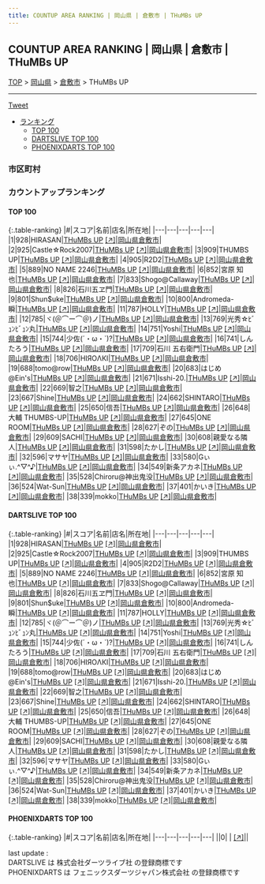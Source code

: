 ```yaml
---
title: COUNTUP AREA RANKING | 岡山県 | 倉敷市 | THuMBs UP
---
```

## COUNTUP AREA RANKING | 岡山県 | 倉敷市 | THuMBs UP

[TOP](/darts/rank/) > [岡山県](/darts/rank/岡山県/) > [倉敷市](/darts/rank/岡山県/倉敷市/) > THuMBs UP

___

<a href="https://twitter.com/share?ref_src=twsrc%5Etfw" data-text="COUNTUP AREA RANKING | 岡山県倉敷市THuMBs UP" class="twitter-share-button" data-hashtags="DARTSLIVE,PHOENIXDARTS,darts,ダーツ" data-show-count="false">Tweet</a>

* [ランキング](#カウントアップランキング)
    * [TOP 100](#top-100)
    * [DARTSLIVE TOP 100](#dartslive-top-100)
    * [PHOENIXDARTS TOP 100](#phoenixdarts-top-100)

### 市区町村

<ul>

</ul>

### カウントアップランキング

#### TOP 100



{:.table-ranking}
|#|スコア|名前|店名|所在地|
|---|---|---|---|---|
|1|928|<span class="rank-name-dl">HIRASAN</span>|<a href="/darts/rank/shops/a94dd6df23cf40d2f454cb89828a1cfe.html">THuMBs UP</a> <a href="https://search.dartslive.com/jp/shop/a94dd6df23cf40d2f454cb89828a1cfe">[↗]</a>|<a href="/darts/rank/岡山県/倉敷市">岡山県倉敷市</a>|
|2|925|<span class="rank-name-dl">Castle☆Rock2007</span>|<a href="/darts/rank/shops/a94dd6df23cf40d2f454cb89828a1cfe.html">THuMBs UP</a> <a href="https://search.dartslive.com/jp/shop/a94dd6df23cf40d2f454cb89828a1cfe">[↗]</a>|<a href="/darts/rank/岡山県/倉敷市">岡山県倉敷市</a>|
|3|909|<span class="rank-name-dl">THUMBS UP</span>|<a href="/darts/rank/shops/a94dd6df23cf40d2f454cb89828a1cfe.html">THuMBs UP</a> <a href="https://search.dartslive.com/jp/shop/a94dd6df23cf40d2f454cb89828a1cfe">[↗]</a>|<a href="/darts/rank/岡山県/倉敷市">岡山県倉敷市</a>|
|4|905|<span class="rank-name-dl">R2D2</span>|<a href="/darts/rank/shops/a94dd6df23cf40d2f454cb89828a1cfe.html">THuMBs UP</a> <a href="https://search.dartslive.com/jp/shop/a94dd6df23cf40d2f454cb89828a1cfe">[↗]</a>|<a href="/darts/rank/岡山県/倉敷市">岡山県倉敷市</a>|
|5|889|<span class="rank-name-dl">NO NAME 2246</span>|<a href="/darts/rank/shops/a94dd6df23cf40d2f454cb89828a1cfe.html">THuMBs UP</a> <a href="https://search.dartslive.com/jp/shop/a94dd6df23cf40d2f454cb89828a1cfe">[↗]</a>|<a href="/darts/rank/岡山県/倉敷市">岡山県倉敷市</a>|
|6|852|<span class="rank-name-dl">宮原 知也</span>|<a href="/darts/rank/shops/a94dd6df23cf40d2f454cb89828a1cfe.html">THuMBs UP</a> <a href="https://search.dartslive.com/jp/shop/a94dd6df23cf40d2f454cb89828a1cfe">[↗]</a>|<a href="/darts/rank/岡山県/倉敷市">岡山県倉敷市</a>|
|7|833|<span class="rank-name-dl">Shogo@Callaway</span>|<a href="/darts/rank/shops/a94dd6df23cf40d2f454cb89828a1cfe.html">THuMBs UP</a> <a href="https://search.dartslive.com/jp/shop/a94dd6df23cf40d2f454cb89828a1cfe">[↗]</a>|<a href="/darts/rank/岡山県/倉敷市">岡山県倉敷市</a>|
|8|826|<span class="rank-name-dl">石川五ヱ門</span>|<a href="/darts/rank/shops/a94dd6df23cf40d2f454cb89828a1cfe.html">THuMBs UP</a> <a href="https://search.dartslive.com/jp/shop/a94dd6df23cf40d2f454cb89828a1cfe">[↗]</a>|<a href="/darts/rank/岡山県/倉敷市">岡山県倉敷市</a>|
|9|801|<span class="rank-name-dl">Shun$uke</span>|<a href="/darts/rank/shops/a94dd6df23cf40d2f454cb89828a1cfe.html">THuMBs UP</a> <a href="https://search.dartslive.com/jp/shop/a94dd6df23cf40d2f454cb89828a1cfe">[↗]</a>|<a href="/darts/rank/岡山県/倉敷市">岡山県倉敷市</a>|
|10|800|<span class="rank-name-dl">Andromeda-瞬</span>|<a href="/darts/rank/shops/a94dd6df23cf40d2f454cb89828a1cfe.html">THuMBs UP</a> <a href="https://search.dartslive.com/jp/shop/a94dd6df23cf40d2f454cb89828a1cfe">[↗]</a>|<a href="/darts/rank/岡山県/倉敷市">岡山県倉敷市</a>|
|11|787|<span class="rank-name-dl">HOLLY</span>|<a href="/darts/rank/shops/a94dd6df23cf40d2f454cb89828a1cfe.html">THuMBs UP</a> <a href="https://search.dartslive.com/jp/shop/a94dd6df23cf40d2f454cb89828a1cfe">[↗]</a>|<a href="/darts/rank/岡山県/倉敷市">岡山県倉敷市</a>|
|12|785|<span class="rank-name-dl">ヾ(＠⌒ー⌒＠)ノ</span>|<a href="/darts/rank/shops/a94dd6df23cf40d2f454cb89828a1cfe.html">THuMBs UP</a> <a href="https://search.dartslive.com/jp/shop/a94dd6df23cf40d2f454cb89828a1cfe">[↗]</a>|<a href="/darts/rank/岡山県/倉敷市">岡山県倉敷市</a>|
|13|769|<span class="rank-name-dl">光秀☆ﾋﾞｭﾝﾋﾞｭﾝ丸</span>|<a href="/darts/rank/shops/a94dd6df23cf40d2f454cb89828a1cfe.html">THuMBs UP</a> <a href="https://search.dartslive.com/jp/shop/a94dd6df23cf40d2f454cb89828a1cfe">[↗]</a>|<a href="/darts/rank/岡山県/倉敷市">岡山県倉敷市</a>|
|14|751|<span class="rank-name-dl">Yoshi</span>|<a href="/darts/rank/shops/a94dd6df23cf40d2f454cb89828a1cfe.html">THuMBs UP</a> <a href="https://search.dartslive.com/jp/shop/a94dd6df23cf40d2f454cb89828a1cfe">[↗]</a>|<a href="/darts/rank/岡山県/倉敷市">岡山県倉敷市</a>|
|15|744|<span class="rank-name-dl">少佐(´・ω・`)?</span>|<a href="/darts/rank/shops/a94dd6df23cf40d2f454cb89828a1cfe.html">THuMBs UP</a> <a href="https://search.dartslive.com/jp/shop/a94dd6df23cf40d2f454cb89828a1cfe">[↗]</a>|<a href="/darts/rank/岡山県/倉敷市">岡山県倉敷市</a>|
|16|741|<span class="rank-name-dl">しんたろう</span>|<a href="/darts/rank/shops/a94dd6df23cf40d2f454cb89828a1cfe.html">THuMBs UP</a> <a href="https://search.dartslive.com/jp/shop/a94dd6df23cf40d2f454cb89828a1cfe">[↗]</a>|<a href="/darts/rank/岡山県/倉敷市">岡山県倉敷市</a>|
|17|709|<span class="rank-name-dl">石川 五右衛門</span>|<a href="/darts/rank/shops/a94dd6df23cf40d2f454cb89828a1cfe.html">THuMBs UP</a> <a href="https://search.dartslive.com/jp/shop/a94dd6df23cf40d2f454cb89828a1cfe">[↗]</a>|<a href="/darts/rank/岡山県/倉敷市">岡山県倉敷市</a>|
|18|706|<span class="rank-name-dl">НΙЯОΛКΙ</span>|<a href="/darts/rank/shops/a94dd6df23cf40d2f454cb89828a1cfe.html">THuMBs UP</a> <a href="https://search.dartslive.com/jp/shop/a94dd6df23cf40d2f454cb89828a1cfe">[↗]</a>|<a href="/darts/rank/岡山県/倉敷市">岡山県倉敷市</a>|
|19|688|<span class="rank-name-dl">tomo@row</span>|<a href="/darts/rank/shops/a94dd6df23cf40d2f454cb89828a1cfe.html">THuMBs UP</a> <a href="https://search.dartslive.com/jp/shop/a94dd6df23cf40d2f454cb89828a1cfe">[↗]</a>|<a href="/darts/rank/岡山県/倉敷市">岡山県倉敷市</a>|
|20|683|<span class="rank-name-dl">はじめ@Ein&#x27;s</span>|<a href="/darts/rank/shops/a94dd6df23cf40d2f454cb89828a1cfe.html">THuMBs UP</a> <a href="https://search.dartslive.com/jp/shop/a94dd6df23cf40d2f454cb89828a1cfe">[↗]</a>|<a href="/darts/rank/岡山県/倉敷市">岡山県倉敷市</a>|
|21|671|<span class="rank-name-dl">Isshi-20.</span>|<a href="/darts/rank/shops/a94dd6df23cf40d2f454cb89828a1cfe.html">THuMBs UP</a> <a href="https://search.dartslive.com/jp/shop/a94dd6df23cf40d2f454cb89828a1cfe">[↗]</a>|<a href="/darts/rank/岡山県/倉敷市">岡山県倉敷市</a>|
|22|669|<span class="rank-name-dl">智之</span>|<a href="/darts/rank/shops/a94dd6df23cf40d2f454cb89828a1cfe.html">THuMBs UP</a> <a href="https://search.dartslive.com/jp/shop/a94dd6df23cf40d2f454cb89828a1cfe">[↗]</a>|<a href="/darts/rank/岡山県/倉敷市">岡山県倉敷市</a>|
|23|667|<span class="rank-name-dl">Shine</span>|<a href="/darts/rank/shops/a94dd6df23cf40d2f454cb89828a1cfe.html">THuMBs UP</a> <a href="https://search.dartslive.com/jp/shop/a94dd6df23cf40d2f454cb89828a1cfe">[↗]</a>|<a href="/darts/rank/岡山県/倉敷市">岡山県倉敷市</a>|
|24|662|<span class="rank-name-dl">SHINTARO</span>|<a href="/darts/rank/shops/a94dd6df23cf40d2f454cb89828a1cfe.html">THuMBs UP</a> <a href="https://search.dartslive.com/jp/shop/a94dd6df23cf40d2f454cb89828a1cfe">[↗]</a>|<a href="/darts/rank/岡山県/倉敷市">岡山県倉敷市</a>|
|25|650|<span class="rank-name-dl">信吾</span>|<a href="/darts/rank/shops/a94dd6df23cf40d2f454cb89828a1cfe.html">THuMBs UP</a> <a href="https://search.dartslive.com/jp/shop/a94dd6df23cf40d2f454cb89828a1cfe">[↗]</a>|<a href="/darts/rank/岡山県/倉敷市">岡山県倉敷市</a>|
|26|648|<span class="rank-name-dl">大輔 THUMBS-UP</span>|<a href="/darts/rank/shops/a94dd6df23cf40d2f454cb89828a1cfe.html">THuMBs UP</a> <a href="https://search.dartslive.com/jp/shop/a94dd6df23cf40d2f454cb89828a1cfe">[↗]</a>|<a href="/darts/rank/岡山県/倉敷市">岡山県倉敷市</a>|
|27|645|<span class="rank-name-dl">ONE ROOM</span>|<a href="/darts/rank/shops/a94dd6df23cf40d2f454cb89828a1cfe.html">THuMBs UP</a> <a href="https://search.dartslive.com/jp/shop/a94dd6df23cf40d2f454cb89828a1cfe">[↗]</a>|<a href="/darts/rank/岡山県/倉敷市">岡山県倉敷市</a>|
|28|627|<span class="rank-name-dl">ぞの</span>|<a href="/darts/rank/shops/a94dd6df23cf40d2f454cb89828a1cfe.html">THuMBs UP</a> <a href="https://search.dartslive.com/jp/shop/a94dd6df23cf40d2f454cb89828a1cfe">[↗]</a>|<a href="/darts/rank/岡山県/倉敷市">岡山県倉敷市</a>|
|29|609|<span class="rank-name-dl">SACHI</span>|<a href="/darts/rank/shops/a94dd6df23cf40d2f454cb89828a1cfe.html">THuMBs UP</a> <a href="https://search.dartslive.com/jp/shop/a94dd6df23cf40d2f454cb89828a1cfe">[↗]</a>|<a href="/darts/rank/岡山県/倉敷市">岡山県倉敷市</a>|
|30|608|<span class="rank-name-dl">親愛なる隣人</span>|<a href="/darts/rank/shops/a94dd6df23cf40d2f454cb89828a1cfe.html">THuMBs UP</a> <a href="https://search.dartslive.com/jp/shop/a94dd6df23cf40d2f454cb89828a1cfe">[↗]</a>|<a href="/darts/rank/岡山県/倉敷市">岡山県倉敷市</a>|
|31|598|<span class="rank-name-dl">たかし</span>|<a href="/darts/rank/shops/a94dd6df23cf40d2f454cb89828a1cfe.html">THuMBs UP</a> <a href="https://search.dartslive.com/jp/shop/a94dd6df23cf40d2f454cb89828a1cfe">[↗]</a>|<a href="/darts/rank/岡山県/倉敷市">岡山県倉敷市</a>|
|32|596|<span class="rank-name-dl">マサヤ</span>|<a href="/darts/rank/shops/a94dd6df23cf40d2f454cb89828a1cfe.html">THuMBs UP</a> <a href="https://search.dartslive.com/jp/shop/a94dd6df23cf40d2f454cb89828a1cfe">[↗]</a>|<a href="/darts/rank/岡山県/倉敷市">岡山県倉敷市</a>|
|33|580|<span class="rank-name-dl">Gぃぃ.^▽^♪</span>|<a href="/darts/rank/shops/a94dd6df23cf40d2f454cb89828a1cfe.html">THuMBs UP</a> <a href="https://search.dartslive.com/jp/shop/a94dd6df23cf40d2f454cb89828a1cfe">[↗]</a>|<a href="/darts/rank/岡山県/倉敷市">岡山県倉敷市</a>|
|34|549|<span class="rank-name-dl">新条アカネ</span>|<a href="/darts/rank/shops/a94dd6df23cf40d2f454cb89828a1cfe.html">THuMBs UP</a> <a href="https://search.dartslive.com/jp/shop/a94dd6df23cf40d2f454cb89828a1cfe">[↗]</a>|<a href="/darts/rank/岡山県/倉敷市">岡山県倉敷市</a>|
|35|528|<span class="rank-name-dl">Chiroru@神出鬼没</span>|<a href="/darts/rank/shops/a94dd6df23cf40d2f454cb89828a1cfe.html">THuMBs UP</a> <a href="https://search.dartslive.com/jp/shop/a94dd6df23cf40d2f454cb89828a1cfe">[↗]</a>|<a href="/darts/rank/岡山県/倉敷市">岡山県倉敷市</a>|
|36|524|<span class="rank-name-dl">Wat-Sun</span>|<a href="/darts/rank/shops/a94dd6df23cf40d2f454cb89828a1cfe.html">THuMBs UP</a> <a href="https://search.dartslive.com/jp/shop/a94dd6df23cf40d2f454cb89828a1cfe">[↗]</a>|<a href="/darts/rank/岡山県/倉敷市">岡山県倉敷市</a>|
|37|401|<span class="rank-name-dl">かいき</span>|<a href="/darts/rank/shops/a94dd6df23cf40d2f454cb89828a1cfe.html">THuMBs UP</a> <a href="https://search.dartslive.com/jp/shop/a94dd6df23cf40d2f454cb89828a1cfe">[↗]</a>|<a href="/darts/rank/岡山県/倉敷市">岡山県倉敷市</a>|
|38|339|<span class="rank-name-dl">mokko</span>|<a href="/darts/rank/shops/a94dd6df23cf40d2f454cb89828a1cfe.html">THuMBs UP</a> <a href="https://search.dartslive.com/jp/shop/a94dd6df23cf40d2f454cb89828a1cfe">[↗]</a>|<a href="/darts/rank/岡山県/倉敷市">岡山県倉敷市</a>|


#### DARTSLIVE TOP 100



{:.table-ranking}
|#|スコア|名前|店名|所在地|
|---|---|---|---|---|
|1|928|<span class="rank-name-dl">HIRASAN</span>|<a href="/darts/rank/shops/a94dd6df23cf40d2f454cb89828a1cfe.html">THuMBs UP</a> <a href="https://search.dartslive.com/jp/shop/a94dd6df23cf40d2f454cb89828a1cfe">[↗]</a>|<a href="/darts/rank/岡山県/倉敷市">岡山県倉敷市</a>|
|2|925|<span class="rank-name-dl">Castle☆Rock2007</span>|<a href="/darts/rank/shops/a94dd6df23cf40d2f454cb89828a1cfe.html">THuMBs UP</a> <a href="https://search.dartslive.com/jp/shop/a94dd6df23cf40d2f454cb89828a1cfe">[↗]</a>|<a href="/darts/rank/岡山県/倉敷市">岡山県倉敷市</a>|
|3|909|<span class="rank-name-dl">THUMBS UP</span>|<a href="/darts/rank/shops/a94dd6df23cf40d2f454cb89828a1cfe.html">THuMBs UP</a> <a href="https://search.dartslive.com/jp/shop/a94dd6df23cf40d2f454cb89828a1cfe">[↗]</a>|<a href="/darts/rank/岡山県/倉敷市">岡山県倉敷市</a>|
|4|905|<span class="rank-name-dl">R2D2</span>|<a href="/darts/rank/shops/a94dd6df23cf40d2f454cb89828a1cfe.html">THuMBs UP</a> <a href="https://search.dartslive.com/jp/shop/a94dd6df23cf40d2f454cb89828a1cfe">[↗]</a>|<a href="/darts/rank/岡山県/倉敷市">岡山県倉敷市</a>|
|5|889|<span class="rank-name-dl">NO NAME 2246</span>|<a href="/darts/rank/shops/a94dd6df23cf40d2f454cb89828a1cfe.html">THuMBs UP</a> <a href="https://search.dartslive.com/jp/shop/a94dd6df23cf40d2f454cb89828a1cfe">[↗]</a>|<a href="/darts/rank/岡山県/倉敷市">岡山県倉敷市</a>|
|6|852|<span class="rank-name-dl">宮原 知也</span>|<a href="/darts/rank/shops/a94dd6df23cf40d2f454cb89828a1cfe.html">THuMBs UP</a> <a href="https://search.dartslive.com/jp/shop/a94dd6df23cf40d2f454cb89828a1cfe">[↗]</a>|<a href="/darts/rank/岡山県/倉敷市">岡山県倉敷市</a>|
|7|833|<span class="rank-name-dl">Shogo@Callaway</span>|<a href="/darts/rank/shops/a94dd6df23cf40d2f454cb89828a1cfe.html">THuMBs UP</a> <a href="https://search.dartslive.com/jp/shop/a94dd6df23cf40d2f454cb89828a1cfe">[↗]</a>|<a href="/darts/rank/岡山県/倉敷市">岡山県倉敷市</a>|
|8|826|<span class="rank-name-dl">石川五ヱ門</span>|<a href="/darts/rank/shops/a94dd6df23cf40d2f454cb89828a1cfe.html">THuMBs UP</a> <a href="https://search.dartslive.com/jp/shop/a94dd6df23cf40d2f454cb89828a1cfe">[↗]</a>|<a href="/darts/rank/岡山県/倉敷市">岡山県倉敷市</a>|
|9|801|<span class="rank-name-dl">Shun$uke</span>|<a href="/darts/rank/shops/a94dd6df23cf40d2f454cb89828a1cfe.html">THuMBs UP</a> <a href="https://search.dartslive.com/jp/shop/a94dd6df23cf40d2f454cb89828a1cfe">[↗]</a>|<a href="/darts/rank/岡山県/倉敷市">岡山県倉敷市</a>|
|10|800|<span class="rank-name-dl">Andromeda-瞬</span>|<a href="/darts/rank/shops/a94dd6df23cf40d2f454cb89828a1cfe.html">THuMBs UP</a> <a href="https://search.dartslive.com/jp/shop/a94dd6df23cf40d2f454cb89828a1cfe">[↗]</a>|<a href="/darts/rank/岡山県/倉敷市">岡山県倉敷市</a>|
|11|787|<span class="rank-name-dl">HOLLY</span>|<a href="/darts/rank/shops/a94dd6df23cf40d2f454cb89828a1cfe.html">THuMBs UP</a> <a href="https://search.dartslive.com/jp/shop/a94dd6df23cf40d2f454cb89828a1cfe">[↗]</a>|<a href="/darts/rank/岡山県/倉敷市">岡山県倉敷市</a>|
|12|785|<span class="rank-name-dl">ヾ(＠⌒ー⌒＠)ノ</span>|<a href="/darts/rank/shops/a94dd6df23cf40d2f454cb89828a1cfe.html">THuMBs UP</a> <a href="https://search.dartslive.com/jp/shop/a94dd6df23cf40d2f454cb89828a1cfe">[↗]</a>|<a href="/darts/rank/岡山県/倉敷市">岡山県倉敷市</a>|
|13|769|<span class="rank-name-dl">光秀☆ﾋﾞｭﾝﾋﾞｭﾝ丸</span>|<a href="/darts/rank/shops/a94dd6df23cf40d2f454cb89828a1cfe.html">THuMBs UP</a> <a href="https://search.dartslive.com/jp/shop/a94dd6df23cf40d2f454cb89828a1cfe">[↗]</a>|<a href="/darts/rank/岡山県/倉敷市">岡山県倉敷市</a>|
|14|751|<span class="rank-name-dl">Yoshi</span>|<a href="/darts/rank/shops/a94dd6df23cf40d2f454cb89828a1cfe.html">THuMBs UP</a> <a href="https://search.dartslive.com/jp/shop/a94dd6df23cf40d2f454cb89828a1cfe">[↗]</a>|<a href="/darts/rank/岡山県/倉敷市">岡山県倉敷市</a>|
|15|744|<span class="rank-name-dl">少佐(´・ω・`)?</span>|<a href="/darts/rank/shops/a94dd6df23cf40d2f454cb89828a1cfe.html">THuMBs UP</a> <a href="https://search.dartslive.com/jp/shop/a94dd6df23cf40d2f454cb89828a1cfe">[↗]</a>|<a href="/darts/rank/岡山県/倉敷市">岡山県倉敷市</a>|
|16|741|<span class="rank-name-dl">しんたろう</span>|<a href="/darts/rank/shops/a94dd6df23cf40d2f454cb89828a1cfe.html">THuMBs UP</a> <a href="https://search.dartslive.com/jp/shop/a94dd6df23cf40d2f454cb89828a1cfe">[↗]</a>|<a href="/darts/rank/岡山県/倉敷市">岡山県倉敷市</a>|
|17|709|<span class="rank-name-dl">石川 五右衛門</span>|<a href="/darts/rank/shops/a94dd6df23cf40d2f454cb89828a1cfe.html">THuMBs UP</a> <a href="https://search.dartslive.com/jp/shop/a94dd6df23cf40d2f454cb89828a1cfe">[↗]</a>|<a href="/darts/rank/岡山県/倉敷市">岡山県倉敷市</a>|
|18|706|<span class="rank-name-dl">НΙЯОΛКΙ</span>|<a href="/darts/rank/shops/a94dd6df23cf40d2f454cb89828a1cfe.html">THuMBs UP</a> <a href="https://search.dartslive.com/jp/shop/a94dd6df23cf40d2f454cb89828a1cfe">[↗]</a>|<a href="/darts/rank/岡山県/倉敷市">岡山県倉敷市</a>|
|19|688|<span class="rank-name-dl">tomo@row</span>|<a href="/darts/rank/shops/a94dd6df23cf40d2f454cb89828a1cfe.html">THuMBs UP</a> <a href="https://search.dartslive.com/jp/shop/a94dd6df23cf40d2f454cb89828a1cfe">[↗]</a>|<a href="/darts/rank/岡山県/倉敷市">岡山県倉敷市</a>|
|20|683|<span class="rank-name-dl">はじめ@Ein&#x27;s</span>|<a href="/darts/rank/shops/a94dd6df23cf40d2f454cb89828a1cfe.html">THuMBs UP</a> <a href="https://search.dartslive.com/jp/shop/a94dd6df23cf40d2f454cb89828a1cfe">[↗]</a>|<a href="/darts/rank/岡山県/倉敷市">岡山県倉敷市</a>|
|21|671|<span class="rank-name-dl">Isshi-20.</span>|<a href="/darts/rank/shops/a94dd6df23cf40d2f454cb89828a1cfe.html">THuMBs UP</a> <a href="https://search.dartslive.com/jp/shop/a94dd6df23cf40d2f454cb89828a1cfe">[↗]</a>|<a href="/darts/rank/岡山県/倉敷市">岡山県倉敷市</a>|
|22|669|<span class="rank-name-dl">智之</span>|<a href="/darts/rank/shops/a94dd6df23cf40d2f454cb89828a1cfe.html">THuMBs UP</a> <a href="https://search.dartslive.com/jp/shop/a94dd6df23cf40d2f454cb89828a1cfe">[↗]</a>|<a href="/darts/rank/岡山県/倉敷市">岡山県倉敷市</a>|
|23|667|<span class="rank-name-dl">Shine</span>|<a href="/darts/rank/shops/a94dd6df23cf40d2f454cb89828a1cfe.html">THuMBs UP</a> <a href="https://search.dartslive.com/jp/shop/a94dd6df23cf40d2f454cb89828a1cfe">[↗]</a>|<a href="/darts/rank/岡山県/倉敷市">岡山県倉敷市</a>|
|24|662|<span class="rank-name-dl">SHINTARO</span>|<a href="/darts/rank/shops/a94dd6df23cf40d2f454cb89828a1cfe.html">THuMBs UP</a> <a href="https://search.dartslive.com/jp/shop/a94dd6df23cf40d2f454cb89828a1cfe">[↗]</a>|<a href="/darts/rank/岡山県/倉敷市">岡山県倉敷市</a>|
|25|650|<span class="rank-name-dl">信吾</span>|<a href="/darts/rank/shops/a94dd6df23cf40d2f454cb89828a1cfe.html">THuMBs UP</a> <a href="https://search.dartslive.com/jp/shop/a94dd6df23cf40d2f454cb89828a1cfe">[↗]</a>|<a href="/darts/rank/岡山県/倉敷市">岡山県倉敷市</a>|
|26|648|<span class="rank-name-dl">大輔 THUMBS-UP</span>|<a href="/darts/rank/shops/a94dd6df23cf40d2f454cb89828a1cfe.html">THuMBs UP</a> <a href="https://search.dartslive.com/jp/shop/a94dd6df23cf40d2f454cb89828a1cfe">[↗]</a>|<a href="/darts/rank/岡山県/倉敷市">岡山県倉敷市</a>|
|27|645|<span class="rank-name-dl">ONE ROOM</span>|<a href="/darts/rank/shops/a94dd6df23cf40d2f454cb89828a1cfe.html">THuMBs UP</a> <a href="https://search.dartslive.com/jp/shop/a94dd6df23cf40d2f454cb89828a1cfe">[↗]</a>|<a href="/darts/rank/岡山県/倉敷市">岡山県倉敷市</a>|
|28|627|<span class="rank-name-dl">ぞの</span>|<a href="/darts/rank/shops/a94dd6df23cf40d2f454cb89828a1cfe.html">THuMBs UP</a> <a href="https://search.dartslive.com/jp/shop/a94dd6df23cf40d2f454cb89828a1cfe">[↗]</a>|<a href="/darts/rank/岡山県/倉敷市">岡山県倉敷市</a>|
|29|609|<span class="rank-name-dl">SACHI</span>|<a href="/darts/rank/shops/a94dd6df23cf40d2f454cb89828a1cfe.html">THuMBs UP</a> <a href="https://search.dartslive.com/jp/shop/a94dd6df23cf40d2f454cb89828a1cfe">[↗]</a>|<a href="/darts/rank/岡山県/倉敷市">岡山県倉敷市</a>|
|30|608|<span class="rank-name-dl">親愛なる隣人</span>|<a href="/darts/rank/shops/a94dd6df23cf40d2f454cb89828a1cfe.html">THuMBs UP</a> <a href="https://search.dartslive.com/jp/shop/a94dd6df23cf40d2f454cb89828a1cfe">[↗]</a>|<a href="/darts/rank/岡山県/倉敷市">岡山県倉敷市</a>|
|31|598|<span class="rank-name-dl">たかし</span>|<a href="/darts/rank/shops/a94dd6df23cf40d2f454cb89828a1cfe.html">THuMBs UP</a> <a href="https://search.dartslive.com/jp/shop/a94dd6df23cf40d2f454cb89828a1cfe">[↗]</a>|<a href="/darts/rank/岡山県/倉敷市">岡山県倉敷市</a>|
|32|596|<span class="rank-name-dl">マサヤ</span>|<a href="/darts/rank/shops/a94dd6df23cf40d2f454cb89828a1cfe.html">THuMBs UP</a> <a href="https://search.dartslive.com/jp/shop/a94dd6df23cf40d2f454cb89828a1cfe">[↗]</a>|<a href="/darts/rank/岡山県/倉敷市">岡山県倉敷市</a>|
|33|580|<span class="rank-name-dl">Gぃぃ.^▽^♪</span>|<a href="/darts/rank/shops/a94dd6df23cf40d2f454cb89828a1cfe.html">THuMBs UP</a> <a href="https://search.dartslive.com/jp/shop/a94dd6df23cf40d2f454cb89828a1cfe">[↗]</a>|<a href="/darts/rank/岡山県/倉敷市">岡山県倉敷市</a>|
|34|549|<span class="rank-name-dl">新条アカネ</span>|<a href="/darts/rank/shops/a94dd6df23cf40d2f454cb89828a1cfe.html">THuMBs UP</a> <a href="https://search.dartslive.com/jp/shop/a94dd6df23cf40d2f454cb89828a1cfe">[↗]</a>|<a href="/darts/rank/岡山県/倉敷市">岡山県倉敷市</a>|
|35|528|<span class="rank-name-dl">Chiroru@神出鬼没</span>|<a href="/darts/rank/shops/a94dd6df23cf40d2f454cb89828a1cfe.html">THuMBs UP</a> <a href="https://search.dartslive.com/jp/shop/a94dd6df23cf40d2f454cb89828a1cfe">[↗]</a>|<a href="/darts/rank/岡山県/倉敷市">岡山県倉敷市</a>|
|36|524|<span class="rank-name-dl">Wat-Sun</span>|<a href="/darts/rank/shops/a94dd6df23cf40d2f454cb89828a1cfe.html">THuMBs UP</a> <a href="https://search.dartslive.com/jp/shop/a94dd6df23cf40d2f454cb89828a1cfe">[↗]</a>|<a href="/darts/rank/岡山県/倉敷市">岡山県倉敷市</a>|
|37|401|<span class="rank-name-dl">かいき</span>|<a href="/darts/rank/shops/a94dd6df23cf40d2f454cb89828a1cfe.html">THuMBs UP</a> <a href="https://search.dartslive.com/jp/shop/a94dd6df23cf40d2f454cb89828a1cfe">[↗]</a>|<a href="/darts/rank/岡山県/倉敷市">岡山県倉敷市</a>|
|38|339|<span class="rank-name-dl">mokko</span>|<a href="/darts/rank/shops/a94dd6df23cf40d2f454cb89828a1cfe.html">THuMBs UP</a> <a href="https://search.dartslive.com/jp/shop/a94dd6df23cf40d2f454cb89828a1cfe">[↗]</a>|<a href="/darts/rank/岡山県/倉敷市">岡山県倉敷市</a>|


#### PHOENIXDARTS TOP 100



{:.table-ranking}
|#|スコア|名前|店名|所在地|
|---|---|---|---|---|
||0|<span class="rank-name-dl"> </span>|<a href="/darts/rank/shops/.html"></a> <a href="">[↗]</a>|<a href="/darts/rank//"></a>|


<div class="footer border-top border-gray-light mt-5 pt-3 text-right text-gray">
    last update : <span style="font-weight: italic" id="foot_last_modified"></span><br />
    DARTSLIVE は 株式会社ダーツライブ社 の登録商標です<br />
    PHOENIXDARTS は フェニックスダーツジャパン株式会社 の登録商標です<br />
</div>

<script src="https://cdnjs.cloudflare.com/ajax/libs/jquery.tablesorter/2.31.3/js/jquery.tablesorter.min.js" integrity="sha512-qzgd5cYSZcosqpzpn7zF2ZId8f/8CHmFKZ8j7mU4OUXTNRd5g+ZHBPsgKEwoqxCtdQvExE5LprwwPAgoicguNg==" crossorigin="anonymous" referrerpolicy="no-referrer"></script>
<link rel="stylesheet" href="https://cdnjs.cloudflare.com/ajax/libs/jquery.tablesorter/2.31.3/css/theme.default.min.css" integrity="sha512-wghhOJkjQX0Lh3NSWvNKeZ0ZpNn+SPVXX1Qyc9OCaogADktxrBiBdKGDoqVUOyhStvMBmJQ8ZdMHiR3wuEq8+w==" crossorigin="anonymous" referrerpolicy="no-referrer" />
<script>
$(function() {
    $(".table-ranking").tablesorter({sortList:[[0, 0]]});
    $("#foot_last_modified").text(formatDate(new Date(document.lastModified), 'yyyy-MM-dd HH:mm:ss'));
});
</script>

<script async src="https://platform.twitter.com/widgets.js" charset="utf-8"></script>
